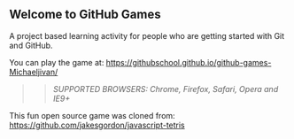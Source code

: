 ## Welcome to GitHub Games

A project based learning activity for people who are getting started with Git and GitHub.

You can play the game at: https://githubschool.github.io/github-games-Michaeljivan/

>> _*SUPPORTED BROWSERS*: Chrome, Firefox, Safari, Opera and IE9+_

This fun open source game was cloned from: https://github.com/jakesgordon/javascript-tetris
